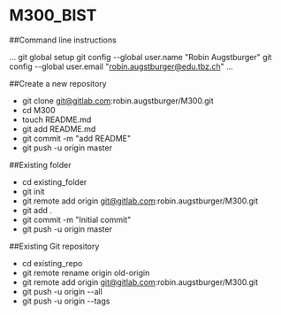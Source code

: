 # M300_BIST
##Command line instructions

... git global setup
git config --global user.name "Robin Augstburger"
git config --global user.email "robin.augstburger@edu.tbz.ch" ...

##Create a new repository

* git clone git@gitlab.com:robin.augstburger/M300.git
* cd M300
* touch README.md
* git add README.md
* git commit -m "add README"
* git push -u origin master

##Existing folder

* cd existing_folder
* git init
* git remote add origin git@gitlab.com:robin.augstburger/M300.git
* git add .
* git commit -m "Initial commit"
* git push -u origin master

##Existing Git repository

* cd existing_repo
* git remote rename origin old-origin
* git remote add origin git@gitlab.com:robin.augstburger/M300.git
* git push -u origin --all
* git push -u origin --tags